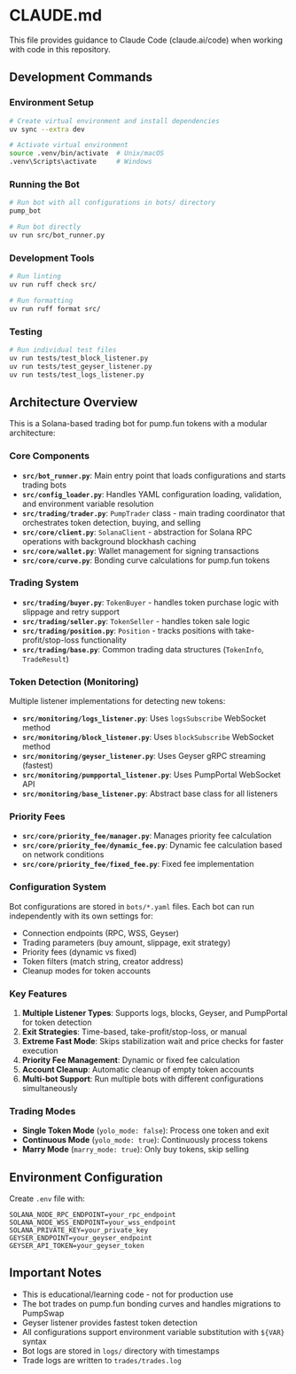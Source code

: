 # CLAUDE.md

This file provides guidance to Claude Code (claude.ai/code) when working with code in this repository.

## Development Commands

### Environment Setup
```bash
# Create virtual environment and install dependencies
uv sync --extra dev

# Activate virtual environment
source .venv/bin/activate  # Unix/macOS
.venv\Scripts\activate     # Windows
```

### Running the Bot
```bash
# Run bot with all configurations in bots/ directory
pump_bot

# Run bot directly
uv run src/bot_runner.py
```

### Development Tools
```bash
# Run linting
uv run ruff check src/

# Run formatting
uv run ruff format src/
```

### Testing
```bash
# Run individual test files
uv run tests/test_block_listener.py
uv run tests/test_geyser_listener.py
uv run tests/test_logs_listener.py
```

## Architecture Overview

This is a Solana-based trading bot for pump.fun tokens with a modular architecture:

### Core Components

- **`src/bot_runner.py`**: Main entry point that loads configurations and starts trading bots
- **`src/config_loader.py`**: Handles YAML configuration loading, validation, and environment variable resolution
- **`src/trading/trader.py`**: `PumpTrader` class - main trading coordinator that orchestrates token detection, buying, and selling
- **`src/core/client.py`**: `SolanaClient` - abstraction for Solana RPC operations with background blockhash caching
- **`src/core/wallet.py`**: Wallet management for signing transactions
- **`src/core/curve.py`**: Bonding curve calculations for pump.fun tokens

### Trading System

- **`src/trading/buyer.py`**: `TokenBuyer` - handles token purchase logic with slippage and retry support
- **`src/trading/seller.py`**: `TokenSeller` - handles token sale logic 
- **`src/trading/position.py`**: `Position` - tracks positions with take-profit/stop-loss functionality
- **`src/trading/base.py`**: Common trading data structures (`TokenInfo`, `TradeResult`)

### Token Detection (Monitoring)

Multiple listener implementations for detecting new tokens:
- **`src/monitoring/logs_listener.py`**: Uses `logsSubscribe` WebSocket method
- **`src/monitoring/block_listener.py`**: Uses `blockSubscribe` WebSocket method  
- **`src/monitoring/geyser_listener.py`**: Uses Geyser gRPC streaming (fastest)
- **`src/monitoring/pumpportal_listener.py`**: Uses PumpPortal WebSocket API
- **`src/monitoring/base_listener.py`**: Abstract base class for all listeners

### Priority Fees

- **`src/core/priority_fee/manager.py`**: Manages priority fee calculation
- **`src/core/priority_fee/dynamic_fee.py`**: Dynamic fee calculation based on network conditions
- **`src/core/priority_fee/fixed_fee.py`**: Fixed fee implementation

### Configuration System

Bot configurations are stored in `bots/*.yaml` files. Each bot can run independently with its own settings for:
- Connection endpoints (RPC, WSS, Geyser)
- Trading parameters (buy amount, slippage, exit strategy)
- Priority fees (dynamic vs fixed)
- Token filters (match string, creator address)
- Cleanup modes for token accounts

### Key Features

1. **Multiple Listener Types**: Supports logs, blocks, Geyser, and PumpPortal for token detection
2. **Exit Strategies**: Time-based, take-profit/stop-loss, or manual
3. **Extreme Fast Mode**: Skips stabilization wait and price checks for faster execution
4. **Priority Fee Management**: Dynamic or fixed fee calculation
5. **Account Cleanup**: Automatic cleanup of empty token accounts
6. **Multi-bot Support**: Run multiple bots with different configurations simultaneously

### Trading Modes

- **Single Token Mode** (`yolo_mode: false`): Process one token and exit
- **Continuous Mode** (`yolo_mode: true`): Continuously process tokens
- **Marry Mode** (`marry_mode: true`): Only buy tokens, skip selling

## Environment Configuration

Create `.env` file with:
```
SOLANA_NODE_RPC_ENDPOINT=your_rpc_endpoint
SOLANA_NODE_WSS_ENDPOINT=your_wss_endpoint
SOLANA_PRIVATE_KEY=your_private_key
GEYSER_ENDPOINT=your_geyser_endpoint
GEYSER_API_TOKEN=your_geyser_token
```

## Important Notes

- This is educational/learning code - not for production use
- The bot trades on pump.fun bonding curves and handles migrations to PumpSwap
- Geyser listener provides fastest token detection
- All configurations support environment variable substitution with `${VAR}` syntax
- Bot logs are stored in `logs/` directory with timestamps
- Trade logs are written to `trades/trades.log`